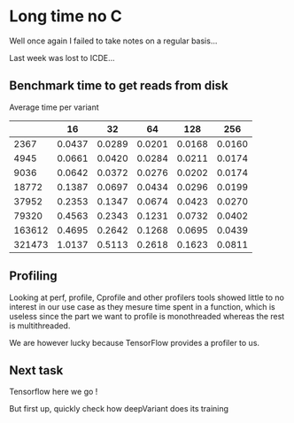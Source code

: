 # Long time no C

Well once again I failed to take notes on a regular basis...

Last week was lost to ICDE...


## Benchmark time to get reads from disk

Average time per variant

|        | 16     | 32     | 64     | 128    | 256    |
| ------ | ------ | ------ | ------ | ------ | ------ |
|   2367 | 0.0437 | 0.0289 | 0.0201 | 0.0168 | 0.0160 |
|   4945 | 0.0661 | 0.0420 | 0.0284 | 0.0211 | 0.0174 | 
|   9036 | 0.0642 | 0.0372 | 0.0276 | 0.0202 | 0.0174 | 
|  18772 | 0.1387 | 0.0697 | 0.0434 | 0.0296 | 0.0199 |
|  37952 | 0.2353 | 0.1347 | 0.0674 | 0.0423 | 0.0270 |
|  79320 | 0.4563 | 0.2343 | 0.1231 | 0.0732 | 0.0402 |
| 163612 | 0.4695 | 0.2642 | 0.1268 | 0.0695 | 0.0439 |
| 321473 | 1.0137 | 0.5113 | 0.2618 | 0.1623 | 0.0811 |

## Profiling

Looking at perf, profile, Cprofile and other profilers tools showed little
to no interest in our use case as they mesure time spent in a function, which
is useless since the part we want to profile is monothreaded whereas the rest
is multithreaded.

We are however lucky because TensorFlow provides a profiler to us.

## Next task

Tensorflow here we go !

But first up, quickly check how deepVariant does its training
